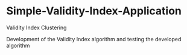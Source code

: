 # Simple-Validity-Index-Application
Validity Index Clustering

Development of the Validity Index algorithm
and
testing the developed algorithm
